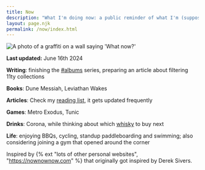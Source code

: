 ```yaml
---
title: Now
description: "What I'm doing now: a public reminder of what I'm (supposed to be...) doing."
layout: page.njk
permalink: /now/index.html
---
```


<img src="/img/now.jpg" class="img-center img-fluid w100" alt="A photo of a graffiti on a wall saying 'What now?'">

**Last updated:** June 16th 2024

**Writing**: finishing the [#albums](/tags/albums/) series, preparing an article about filtering 11ty collections

**Books**: Dune Messiah, Leviathan Wakes

**Articles**: Check my [reading list](/reading/), it gets updated frequently

**Games**: Metro Exodus, Tunic

**Drinks**: Corona, while thinking about which [whisky](/whisky/) to buy next

**Life**: enjoying BBQs, cycling, standup paddleboarding and swimming; also considering joining a gym that opened around the corner

<div class="hr shadow"></div>

Inspired by {% ext "lots of other personal websites", "https://nownownow.com" %} that originally got inspired by Derek Sivers.

